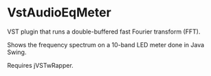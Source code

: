 # VstAudioEqMeter

VST plugin that runs a double-buffered fast Fourier transform (FFT). 

Shows the frequency spectrum on a 10-band LED meter done in Java Swing.

Requires jVSTwRapper.
